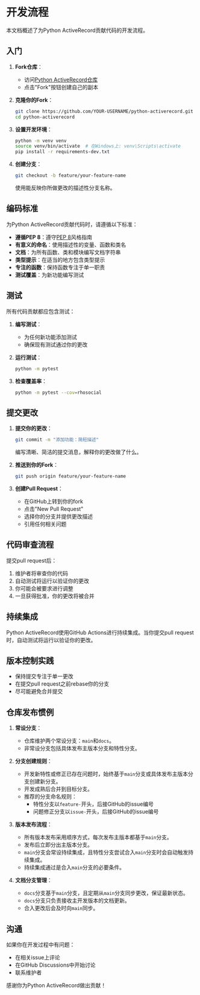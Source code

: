 # 开发流程

本文档概述了为Python ActiveRecord贡献代码的开发流程。

## 入门

1. **Fork仓库**：
   - 访问[Python ActiveRecord仓库](https://github.com/rhosocial/python-activerecord)
   - 点击"Fork"按钮创建自己的副本

2. **克隆你的Fork**：
   ```bash
   git clone https://github.com/YOUR-USERNAME/python-activerecord.git
   cd python-activerecord
   ```

3. **设置开发环境**：
   ```bash
   python -m venv venv
   source venv/bin/activate  # 在Windows上: venv\Scripts\activate
   pip install -r requirements-dev.txt
   ```

4. **创建分支**：
   ```bash
   git checkout -b feature/your-feature-name
   ```
   使用能反映你所做更改的描述性分支名称。

## 编码标准

为Python ActiveRecord贡献代码时，请遵循以下标准：

- **遵循PEP 8**：遵守[PEP 8](https://www.python.org/dev/peps/pep-0008/)风格指南
- **有意义的命名**：使用描述性的变量、函数和类名
- **文档**：为所有函数、类和模块编写文档字符串
- **类型提示**：在适当的地方包含类型提示
- **专注的函数**：保持函数专注于单一职责
- **测试覆盖**：为新功能编写测试

## 测试

所有代码贡献都应包含测试：

1. **编写测试**：
   - 为任何新功能添加测试
   - 确保现有测试通过你的更改

2. **运行测试**：
   ```bash
   python -m pytest
   ```

3. **检查覆盖率**：
   ```bash
   python -m pytest --cov=rhosocial
   ```

## 提交更改

1. **提交你的更改**：
   ```bash
   git commit -m "添加功能：简短描述"
   ```
   编写清晰、简洁的提交消息，解释你的更改做了什么。

2. **推送到你的Fork**：
   ```bash
   git push origin feature/your-feature-name
   ```

3. **创建Pull Request**：
   - 在GitHub上转到你的fork
   - 点击"New Pull Request"
   - 选择你的分支并提供更改描述
   - 引用任何相关问题

## 代码审查流程

提交pull request后：

1. 维护者将审查你的代码
2. 自动测试将运行以验证你的更改
3. 你可能会被要求进行调整
4. 一旦获得批准，你的更改将被合并

## 持续集成

Python ActiveRecord使用GitHub Actions进行持续集成。当你提交pull request时，自动测试将运行以验证你的更改。

## 版本控制实践

- 保持提交专注于单一更改
- 在提交pull request之前rebase你的分支
- 尽可能避免合并提交

## 仓库发布惯例

1. **常设分支**：
   - 仓库维护两个常设分支：`main`和`docs`。
   - 非常设分支包括具体发布主版本分支和特性分支。

2. **分支创建规则**：
   - 开发新特性或修正已存在问题时，始终基于`main`分支或具体发布主版本分支创建新分支。
   - 开发成熟后合并到目标分支。
   - 推荐的分支命名规则：
     - 特性分支以`feature-`开头，后接GitHub的issue编号
     - 问题修正分支以`issue-`开头，后接GitHub的issue编号

3. **版本发布流程**：
   - 所有版本发布采用顺序方式，每次发布主版本都基于`main`分支。
   - 发布后立即分出主版本分支。
   - `main`分支会常设持续集成，且特性分支尝试合入`main`分支时会自动触发持续集成。
   - 持续集成通过是合入`main`分支的必要条件。

4. **文档分支管理**：
   - `docs`分支基于`main`分支，且定期从`main`分支同步更改，保证最新状态。
   - `docs`分支只负责接收主开发版本的文档更新。
   - 合入更改后会及时向`main`同步。

## 沟通

如果你在开发过程中有问题：

- 在相关issue上评论
- 在GitHub Discussions中开始讨论
- 联系维护者

感谢你为Python ActiveRecord做出贡献！